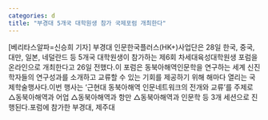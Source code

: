 ```yaml
---
categories: d
title: "부경대 5개국 대학원생 참가 국제포럼 개최한다"
---
```

[베리타스알파=신승희 기자] 부경대 인문한국플러스(HK+)사업단은 28일 한국, 중국, 대만, 일본, 네덜란드 등 5개국 대학원생이 참가하는 제6회 차세대육성대학원생 포럼을 온라인으로 개최한다고 26일 전했다.이 포럼은 동북아해역인문학을 연구하는 세계 신진학자들의 연구성과를 소개하고 교류할 수 있는 기회를 제공하기 위해 해마다 열리는 국제학술행사다.이번 행사는 ‘근현대 동북아해역 인문네트워크의 전개와 교류’를 주제로 △동북아해역과 어업 △동북아해역과 항만 △동북아해역과 인문학 등 3개 세션으로 진행된다.포럼에 참가한 부경대, 제주대